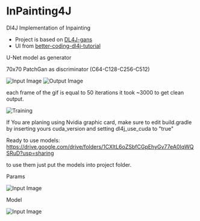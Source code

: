 # InPainting4J
 Dl4J Implementation of Inpainting

* Project is based on [DL4J-gans](https://github.com/wmeddie/dl4j-gans)
* UI from  [better-coding-dl4j-tutorial](https://gitlab.com/better-coding.com/public/dl4j-tutorial.git)

 U-Net model as generator

 70x70 PatchGan as discriminator (C64-C128-C256-C512)

![Input Image](https://i.ibb.co/1smh94c/input1.png)
![Output Image](https://i.ibb.co/R2rPCft/image.gif)

each frame of the gif is equal to 50 iterations it took ~3000 to get clean output.

![Training](https://i.ibb.co/PYRdbZf/score.png)

If You are planing using Nvidia graphic card, make sure to edit build.gradle
by inserting yours cuda_version and setting dl4j_use_cuda to "true"

Ready to use models:
https://drive.google.com/drive/folders/1CXltL6oZSbfCGpEhyGv77eA0IqWQSRuD?usp=sharing

to use them just put the models into project folder.

Params

![Input Image](https://i.ibb.co/GJtyyPV/params.png)

Model 

![Input Image](https://i.ibb.co/93knGNW/model.png)